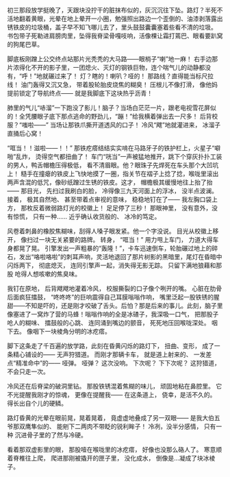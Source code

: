 初三那段放学挺晚了，天跟块没拧干的脏抹布似的，灰沉沉往下坠。路灯？半死不活地翻着黄眼，光晕在地上晕开一小圈，勉强照出路边一个歪倒的、油漆剥落露出锈铁皮的垃圾桶，盖子早不知飞哪儿去了，里头鼓鼓囊囊塞着些看不清的垃圾。 书包带子死勒进肩膀肉里，坠得我脊梁骨嘎吱响，活像棵让霜打蔫巴、眼看要趴窝的狗尾巴草。

脚底板刚蹭上公交终点站那片光秃秃的大马路——眼梢子“喇”地一麻！ 右手边那片浓得化不开的影子里，一团熄火、灭灯的钢铁巨物，连个喘气儿的动静都没有，“呼！”地就碾过来了！ 灯？瞎的！喇叭？哑的！ 那路线？直得能当标尺拉线！ 油门轰得又沉又急， 带着股轮胎皮烧焦的糊臭！ 压根儿不像打滑， 像他妈提前锁定了导航终点—— 就是我脚底下这块热乎沥青！ 

肺里的气儿“哧溜”一下跑没了影儿！脑子？当场白茫茫一片，跟老电视雪花屏似的！全凭腰眼子底下那点逃命的野劲儿，“蹦！”给我横着弹出去一尺多！ 后背校服？“嗤啦——” 当场让那铁爪撕开道透风的口子！ 冷风“飕”地就灌进来， 冰溜子直捅后心窝！ 

“哐当！！滋啦——！！” 那铁疙瘩结结实实啃在马路牙子的铁护栏上，火星子“噼啪”乱炸， 烫得空气都扭曲了！ 车门“咣当”一声被猛地推开，跳下个穿灰扑扑工装的男人，鸭舌帽檐压得极低， 看不清眉眼。他？眼珠子先焊死在车头那个大凹坑上！ 糙手在撞瘪的铁皮上飞快地摸了一圈，指关节在褶子上捻了捻，喉咙里滚出两声含混的低咒，像砂纸蹭过生锈的铁皮。这才， 帽檐极其缓慢地往上抬了抬—— 那目光， 先扫过我刷白的脸， 冷得像三九天河面上的浮冰， 没半点波澜。 接着， 极其自然地、 甚至带着点审视的意味， 稳稳地钉在了—— 我左胸口袋上方， 那枚反着微弱路灯光的校徽上！ 足足停了三秒！ 那眼神里， 没有意外，没有惊慌， 只有一种…… 近乎确认收货般的、 冰冷的笃定。

风卷着刺鼻的橡胶焦糊味，刮得人嗓子眼发紧。他一个字没说。 目光从校徽上移开， 像扫过一块无关紧要的路牌。 转身， “哐当！” 用力甩上车门， 力道大得车身都晃了晃。 引擎发出一声粗暴的“轰隆！”，卡车迅速倒车，轮胎碾过地上的碎石，发出“咯啦咯啦”的刺耳声响，灵活地退回了那片树影的黑暗里，尾灯在昏暗中闪烁两下， 彻底熄灭， 连同引擎声一起，消失得无影无踪。 只留下满地狼藉和那股 呛得人想咳嗽的焦臭味。 

我钉在原地， 后背飕飕地灌着冷风， 校服撕裂的口子像个咧开的嘴。 心脏在肋骨后面疯狂擂鼓， “咚咚咚”的巨响震得自己耳膜嗡嗡作响， 嘴里泛起一股铁锈的腥甜——不知是吓的，还是刚才咬破了舌头。后怕？那是后来的事儿。此刻，脑子里像塞进了一窝炸了营的马蜂！嗡嗡作响的全是冰碴子，我深吸一口气， 把那股子呛人的糊味、 擂鼓般的心跳、 连同涌到嘴边的颤音， 死死地压回喉咙深处。 咽下去。 像咽下一块棱角分明的冰疙瘩。

脚下这条走了千百遍的放学路，此刻在昏黄闪烁的路灯下， 扭曲、变形， 成了一条精心铺设的—— 无声狩猎道。 而刚才那辆卡车， 就是道上射来的、 一发差点“精准命中”的—— 哑弹。 哑弹？ 这次没响。 下次呢？ 下下次呢？ 这狩猎道，不会只走一次。

冷风还在后脊梁的破洞里钻。 那股铁锈混着焦糊的味儿， 顽固地粘在鼻腔里。 它不光提醒我刚才的惊魂， 更像在提醒我—— 在这条道上， 侥幸，是活不久的。 得长出自个儿的硬鳞。 

路灯昏黄的光晕在眼前晃，晃着晃着， 竟虚虚地叠成了另一双眼—— 是我大伯五爷那双鹰隼似的、 能剜下二两肉不带眨的锐利眸子！ 冷冽，没半分感情， 只有一种 沉进骨子里的了然与冷硬。

看着那双虚影里的眼， 那股噎在喉咙里的冰疙瘩， 好像也没那么硌人了。 寒意顺着脊椎往上爬， 爬进那刚被撬开的匣子里， 没化成水， 倒像是…凝成了块冰棱子。 
